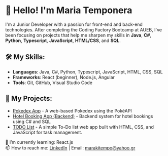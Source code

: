 # 👋 Hello! I'm Maria Temponera

I'm a Junior Developer with a passion for front-end and back-end technologies. After completing the Coding Factory Bootcamp at AUEB, I've been focusing on projects that help me sharpen my skills in **Java**, **C#**, **Python**, **Typescript**, **JavaScript**, **HTML/CSS**, and **SQL**.

## 🛠 My Skills:
- **Languages**: Java, C#, Python, Typescript, JavaScript, HTML, CSS, SQL
- **Frameworks**: React (beginner), Node.js, Angular
- **Tools**: Git, GitHub, Visual Studio Code

## 🚀 My Projects:
- [Pokedex App](https://github.com/mariatemp/pokedex) - A web-based Pokedex using the PokéAPI
- [Hotel Booking App (Backend)](https://github.com/mariatemp/HotelBookingApp-Backend) - Backend system for hotel bookings using C# and SQL
- [TODO List](https://github.com/mariatemp/TODO) - A simple To-Do list web app built with HTML, CSS, and JavaScript for task management.

🌱 I’m currently learning: React.js  
📫 How to reach me: [LinkedIn](https://www.linkedin.com/in/mariatemp) | Email: marakitempo@yahoo.gr
